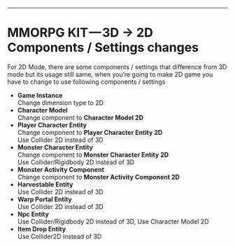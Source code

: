 * * *

MMORPG KIT — 3D -> 2D Components / Settings changes
==================================================

For 2D Mode, there are some components / settings that difference from 3D mode but its usage still same, when you’re going to make 2D game you have to change to use following components / settings

*   **Game Instance**  
    Change dimension type to 2D
*   **Character Model**  
    Change component to **Character Model 2D**
*   **Player Character Entity**  
    Change component to **Player Character Entity 2D**  
    Use Collider 2D instead of 3D
*   **Monster Character Entity**  
    Change component to **Monster Character Entity 2D**  
    Use Collider/Rigidbody 2D instead of 3D
*   **Monster Activity Component**  
    Change component to **Monster Activity Component 2D**
*   **Harvestable Entity**  
    Use Collider 2D instead of 3D
*   **Warp Portal Entity**  
    Use Collider 2D instead of 3D
*   **Npc Entity**  
    Use Collider/Rigidbody 2D instead of 3D, Use Character Model 2D
*   **Item Drop Entity**  
    Use Collider2D instead of 3D